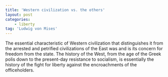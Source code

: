 ```yaml
---
title: 'Western civilization vs. the others'
layout: post
categories:
    - liberty
tag: 'Ludwig von Mises'
---
```


The essential characteristic of Western civilization that distinguishes it from the arrested and petrified civilizations of the East was and is its concern for freedom from the state. The history of the West, from the age of the Greek polis down to the present-day resistance to socialism, is essentially the history of the fight for liberty against the encroachments of the officeholders.